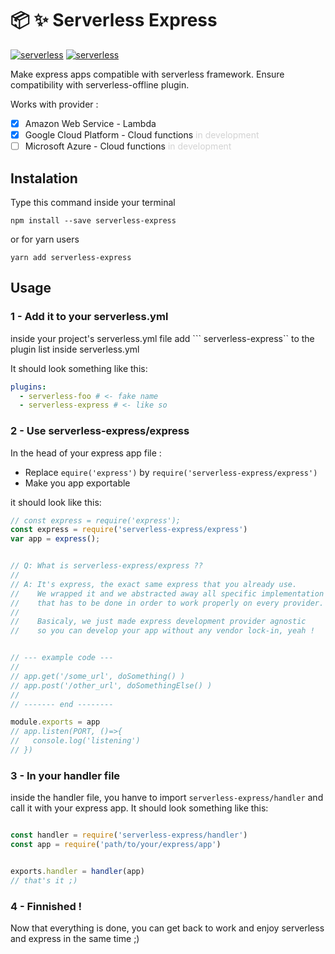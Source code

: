 # :package: :sparkles: Serverless Express
[![serverless](http://public.serverless.com/badges/v3.svg)](http://www.serverless.com) 
[![serverless](/iliasbhal/serverless-express/raw/master/coverage_badge.png)](http://www.serverless.com) 


Make express apps compatible with serverless framework. 
Ensure compatibility with serverless-offline plugin.

Works with provider :
  - [x] Amazon Web Service - Lambda
  - [x] Google Cloud Platform - Cloud functions <span style="color:lightgrey"> in development </span>
  - [ ] Microsoft Azure - Cloud functions <span style="color:lightgrey"> in development </span>

## Instalation
Type this command inside your terminal
```
npm install --save serverless-express
```

or for yarn users
```
yarn add serverless-express
```


## Usage

### 1 - Add it to your serverless.yml

inside your project's serverless.yml file add ``` serverless-express`` to the plugin list inside serverless.yml

It should look something like this:
```YAML
plugins:
  - serverless-foo # <- fake name
  - serverless-express # <- like so
```

### 2 - Use serverless-express/express

In the head of your express app file :
- Replace `equire('express')` by `require('serverless-express/express')`
- Make you app exportable

it should look like this:
```js
// const express = require('express');
const express = require('serverless-express/express')
var app = express();


// Q: What is serverless-express/express ??
//
// A: It's express, the exact same express that you already use.
//    We wrapped it and we abstracted away all specific implementation 
//    that has to be done in order to work properly on every provider.
//
//    Basicaly, we just made express development provider agnostic
//    so you can develop your app without any vendor lock-in, yeah !


// --- example code ---
//
// app.get('/some_url', doSomething() )
// app.post('/other_url', doSomethingElse() )
//
// ------- end --------

module.exports = app
// app.listen(PORT, ()=>{
//   console.log('listening')  
// })

```


### 3 - In your handler file
inside the handler file, you hanve to import ```serverless-express/handler``` and call it with your express app.
It should look something like this:

```js

const handler = require('serverless-express/handler')
const app = require('path/to/your/express/app')


exports.handler = handler(app)
// that's it ;)
```

### 4 - Finnished !

Now that everything is done, you can get back to work and enjoy serverless and express in the same time ;)

